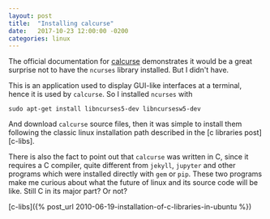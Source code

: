 ```yaml
---
layout: post
title:  "Installing calcurse"
date:   2017-10-23 12:00:00 -0200
categories: linux
---
```


The official documentation for [calcurse][calcurse]
demonstrates it would be a great surprise not to have the
`ncurses` library installed. But I didn't have.

This is an application used to display GUI-like interfaces
at a terminal, hence it is used by `calcurse`.
So I installed `ncurses` with

    sudo apt-get install libncurses5-dev libncursesw5-dev

And download `calcurse` source files, then it was simple to
install them following the classic linux installation path
described in the [c libraries post][c-libs].

There is also the fact to point out that `calcurse` was written
in C, since it requires a C compiler, quite different
from `jekyll`, `jupyter` and other programs which were
installed directly with `gem` or `pip`. These two programs
make me curious about what the future of linux and its source
code will be like. Still C in its major part? Or not?


[calcurse]: http://calcurse.org/
[c-libs]({% post_url 2010-06-19-installation-of-c-libraries-in-ubuntu %})
